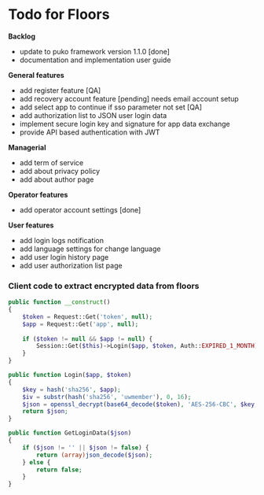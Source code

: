 # Todo for Floors

**Backlog**
- update to puko framework version 1.1.0 [done]
- documentation and implementation user guide

**General features**
- add register feature [QA]
- add recovery account feature [pending] needs email account setup
- add select app to continue if sso parameter not set [QA]
- add authorization list to JSON user login data
- implement secure login key and signature for app data exchange
- provide API based authentication with JWT

**Managerial**
- add term of service
- add about privacy policy
- add about author page

**Operator features**
- add operator account settings [done]

**User features**
- add login logs notification
- add language settings for change language
- add user login history page
- add user authorization list page

### Client code to extract encrypted data from floors
```php
public function __construct() 
{
    $token = Request::Get('token', null);
    $app = Request::Get('app', null);
    
    if ($token != null && $app != null) {
        Session::Get($this)->Login($app, $token, Auth::EXPIRED_1_MONTH);
    }
}

public function Login($app, $token)
{
    $key = hash('sha256', $app);
    $iv = substr(hash('sha256', 'uwmember'), 0, 16);
    $json = openssl_decrypt(base64_decode($token), 'AES-256-CBC', $key, 0, $iv);
    return $json;
}

public function GetLoginData($json)
{
    if ($json != '' || $json != false) {
        return (array)json_decode($json);
    } else {
        return false;
    }
}
```